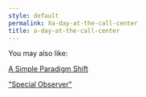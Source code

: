 ```yaml
---
style: default
permalink: Xa-day-at-the-call-center
title: a-day-at-the-call-center
---
```

You may also like:

[A Simple Paradigm Shift](http://scp-wiki.net/a-simple-paradigm-shift)

["Special Observer"](http://scp-wiki.net/goc-tale-sequence-special-observer)
